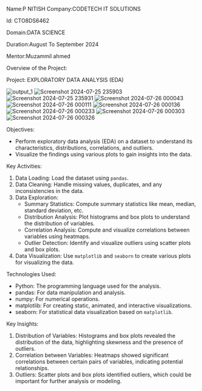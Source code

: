 Name:P NITISH
Company:CODETECH IT SOLUTIONS

Id: CTO8DS6462

Domain:DATA SCIENCE

Duration:August To September 2024

Mentor:Muzammil ahmed

Overview of the Project:

Project: EXPLORATORY DATA ANALYSIS (EDA)

![output_1](https://github.com/user-attachments/assets/2a412722-ecc8-4818-bfad-47c922d47929)
![Screenshot 2024-07-25 235903](https://github.com/user-attachments/assets/6db39366-ed44-4656-9d64-bba154f28910)
![Screenshot 2024-07-25 235931](https://github.com/user-attachments/assets/c31f02c7-93de-40b4-a306-656042be7580)
![Screenshot 2024-07-26 000043](https://github.com/user-attachments/assets/1c0be95b-0c34-451e-86fe-c02237d9a99f)
![Screenshot 2024-07-26 000111](https://github.com/user-attachments/assets/a69ac08a-8d31-42af-b22e-23a6c8368f33)
![Screenshot 2024-07-26 000136](https://github.com/user-attachments/assets/d74b1ca3-ce3b-4298-8c14-6757304f80db)
![Screenshot 2024-07-26 000233](https://github.com/user-attachments/assets/d4395914-fce8-4be9-957c-c3acb6c85794)
![Screenshot 2024-07-26 000303](https://github.com/user-attachments/assets/797a329b-dc0f-49c6-b832-07d94e53a137)
![Screenshot 2024-07-26 000326](https://github.com/user-attachments/assets/701dad9c-83fc-45da-8287-4adeffa44773)


 Objectives:
- Perform exploratory data analysis (EDA) on a dataset to understand its characteristics, distributions, correlations, and outliers.
- Visualize the findings using various plots to gain insights into the data.

 Key Activities:
1. Data Loading: Load the dataset using `pandas`.
2. Data Cleaning: Handle missing values, duplicates, and any inconsistencies in the data.
3. Data Exploration:
   - Summary Statistics: Compute summary statistics like mean, median, standard deviation, etc.
   - Distribution Analysis: Plot histograms and box plots to understand the distribution of variables.
   - Correlation Analysis: Compute and visualize correlations between variables using heatmaps.
   - Outlier Detection: Identify and visualize outliers using scatter plots and box plots.
4. Data Visualization: Use `matplotlib` and `seaborn` to create various plots for visualizing the data.

 Technologies Used:
- Python: The programming language used for the analysis.
- pandas: For data manipulation and analysis.
- numpy: For numerical operations.
- matplotlib: For creating static, animated, and interactive visualizations.
- seaborn: For statistical data visualization based on `matplotlib`.

 Key Insights:
1. Distribution of Variables: Histograms and box plots revealed the distribution of the data, highlighting skewness and the presence of outliers.
2. Correlation between Variables: Heatmaps showed significant correlations between certain pairs of variables, indicating potential relationships.
3. Outliers: Scatter plots and box plots identified outliers, which could be important for further analysis or modeling.


